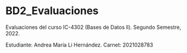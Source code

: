 # BD2_Evaluaciones
Evaluaciones del curso IC-4302 (Bases de Datos ll). Segundo Semestre, 2022.

Estudiante: Andrea María Li Hernández. Carnet: 2021028783
